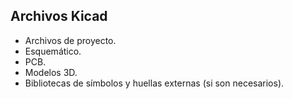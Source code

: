## Archivos Kicad ##

* Archivos de proyecto.
* Esquemático.
* PCB.
* Modelos  3D.
* Bibliotecas de símbolos y huellas externas (si son necesarios).
